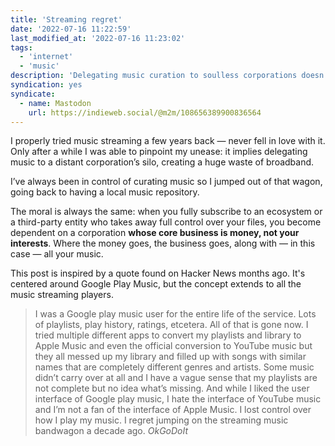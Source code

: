 ```yaml
---
title: 'Streaming regret'
date: '2022-07-16 11:22:59'
last_modified_at: '2022-07-16 11:23:02'
tags:
  - 'internet'
  - 'music'
description: 'Delegating music curation to soulless corporations doesn’t take into consideration how they can take it away on a whim. We’re losing control over the music we love.'
syndication: yes
syndicate:
  - name: Mastodon
    url: https://indieweb.social/@m2m/108656389900836564
---
```

I properly tried music streaming a few years back — never fell in love with it. Only after a while I was able to pinpoint my unease: it implies delegating music to a distant corporation’s silo, creating a huge waste of broadband. 

I’ve always been in control of curating music so I jumped out of that wagon, going back to having a local music repository.

The moral is always the same: when you fully subscribe to an ecosystem or a third-party entity who takes away full control over your files, you become dependent on a corporation **whose core business is money, not your interests**. Where the money goes, the business goes, along with — in this case — all your music.

This post is inspired by a quote found on Hacker News months ago. It's centered around Google Play Music, but the concept extends to all the music streaming players.

> I was a Google play music user for the entire life of the service. Lots of playlists, play history, ratings, etcetera. All of that is gone now. I tried multiple different apps to convert my playlists and library to Apple Music and even the official conversion to YouTube music but they all messed up my library and filled up with songs with similar names that are completely different genres and artists. Some music didn’t carry over at all and I have a vague sense that my playlists are not complete but no idea what’s missing. And while I liked the user interface of Google play music, I hate the interface of YouTube music and I’m not a fan of the interface of Apple Music. I lost control over how I play my music. I regret jumping on the streaming music bandwagon a decade ago.
> <cite>OkGoDoIt</cite>